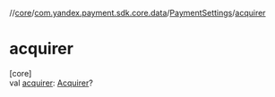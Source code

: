 //[core](../../../index.md)/[com.yandex.payment.sdk.core.data](../index.md)/[PaymentSettings](index.md)/[acquirer](acquirer.md)

# acquirer

[core]\
val [acquirer](acquirer.md): [Acquirer](../-acquirer/index.md)?
